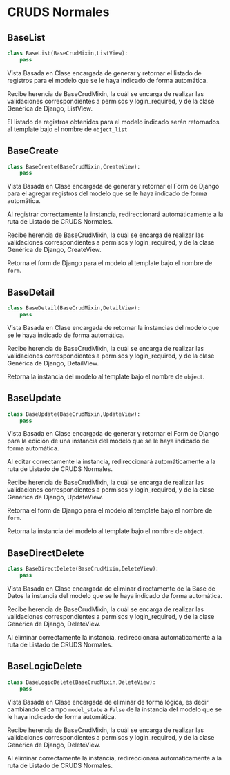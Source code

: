 # CRUDS Normales

## BaseList

```python
class BaseList(BaseCrudMixin,ListView):
    pass
```

Vista Basada en Clase encargada de generar y retornar el listado de registros para el modelo que se le haya indicado de forma automática.

Recibe herencia de BaseCrudMixin, la cuál se encarga de realizar las validaciones correspondientes a permisos y login_required, y de la clase Genérica de Django, ListView.

El listado de registros obtenidos para el modelo indicado serán retornados al template bajo el nombre de `object_list`

## BaseCreate

```python
class BaseCreate(BaseCrudMixin,CreateView):
    pass
```

Vista Basada en Clase encargada de generar y retornar el Form de Django para el agregar registros del modelo que se le haya indicado de forma automática.

Al registrar correctamente la instancia, redireccionará automáticamente a la ruta de Listado de CRUDS Normales.

Recibe herencia de BaseCrudMixin, la cuál se encarga de realizar las validaciones correspondientes a permisos y login_required, y de la clase Genérica de Django, CreateView.

Retorna el form de Django para el modelo al template bajo el nombre de `form`.

## BaseDetail

```python
class BaseDetail(BaseCrudMixin,DetailView):
    pass
```

Vista Basada en Clase encargada de retornar la instancias del modelo que se le haya indicado de forma automática.

Recibe herencia de BaseCrudMixin, la cuál se encarga de realizar las validaciones correspondientes a permisos y login_required, y de la clase Genérica de Django, DetailView.

Retorna la instancia del modelo al template bajo el nombre de `object`.

## BaseUpdate

```python
class BaseUpdate(BaseCrudMixin,UpdateView):
    pass
```

Vista Basada en Clase encargada de generar y retornar el Form de Django para la edición de una instancia del modelo que se le haya indicado de forma automática.

Al editar correctamente la instancia, redireccionará automáticamente a la ruta de Listado de CRUDS Normales.

Recibe herencia de BaseCrudMixin, la cuál se encarga de realizar las validaciones correspondientes a permisos y login_required, y de la clase Genérica de Django, UpdateView.

Retorna el form de Django para el modelo al template bajo el nombre de `form`.

Retorna la instancia del modelo al template bajo el nombre de `object`.

## BaseDirectDelete

```python
class BaseDirectDelete(BaseCrudMixin,DeleteView):
    pass
```

Vista Basada en Clase encargada de eliminar directamente de la Base de Datos la instancia del modelo que se le haya indicado de forma automática.

Recibe herencia de BaseCrudMixin, la cuál se encarga de realizar las validaciones correspondientes a permisos y login_required, y de la clase Genérica de Django, DeleteView. 

Al eliminar correctamente la instancia, redireccionará automáticamente a la ruta de Listado de CRUDS Normales.

## BaseLogicDelete

```python
class BaseLogicDelete(BaseCrudMixin,DeleteView):
    pass
```

Vista Basada en Clase encargada de eliminar de forma lógica, es decir cambiando el campo `model_state` a `False` de la instancia del modelo que se le haya indicado de forma automática.

Recibe herencia de BaseCrudMixin, la cuál se encarga de realizar las validaciones correspondientes a permisos y login_required, y de la clase Genérica de Django, DeleteView. 

Al eliminar correctamente la instancia, redireccionará automáticamente a la ruta de Listado de CRUDS Normales.